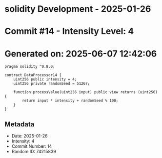 ﻿# solidity Development - 2025-01-26
# Commit #14 - Intensity Level: 4
# Generated on: 2025-06-07 12:42:06
```solidity
pragma solidity ^0.8.0;

contract DataProcessor14 {
    uint256 public intensity = 4;
    uint256 private randomSeed = 51267;

    function processValue(uint256 input) public view returns (uint256) {
        return input * intensity + randomSeed % 100;
    }
}
```
## Metadata
- Date: 2025-01-26
- Intensity: 4
- Commit Number: 14
- Random ID: 74215839
